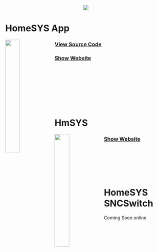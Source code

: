 <p align="center">
<img src="https://raw.githubusercontent.com/lucsoft-DevTeam/logos/master/HomeSYS%20Big/HomeSYS%20Big.png">
</p>

<h1> HomeSYS App</h1>

<p>
  <img align="left" src="https://github.com/lucsoft-DevTeam/logos/raw/master/HomeSYS/HomeSYS@3x.png?raw=true" width="30%">
  <a href="https://github.com/lucsoft-DevTeam/App"><h3>View Source Code</h3></a>
  
  <a href="https://beta.hmsys.de"><h3>Show Website</h3></a>
</p>
<br><br><br><br><br><br><br>
<h1> HmSYS </h1>

<p>
<img align="left" src="https://github.com/lucsoft-DevTeam/logos/blob/master/HmSYS/HmSYS.png?raw=true" width="30%">

<a href="https://eu01.hmsys.de"><h3>Show Website</h3></a>

</p>
<br><br><br><br><br>
<h1> HomeSYS SNCSwitch</h1>

Coming Soon online
